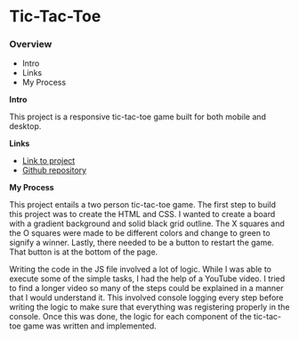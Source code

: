 # Tic-Tac-Toe

### Overview

* Intro
* Links
* My Process

**Intro**

This project is a responsive tic-tac-toe game built for both mobile and desktop. 

**Links**

* [Link to project](https://jtitak06.github.io/tic-tac-toe/)
* [Github repository](https://github.com/jtitak06/tic-tac-toe)

**My Process**

This project entails a two person tic-tac-toe game. The first step to build this project was to create the HTML and CSS. I wanted to create a board with a gradient background and solid black grid outline. The X squares and the O squares were made to be different colors and change to green to signify a winner. Lastly, there needed to be a button to restart the game. That button is at the bottom of the page.

Writing the code in the JS file involved a lot of logic. While I was able to execute some of the simple tasks, I had the help of a YouTube video. I tried to find a longer video so many of the steps could be explained in a manner that I would understand it. This involved console logging every step before writing the logic to make sure that everything was registering properly in the console. Once this was done, the logic for each component of the tic-tac-toe game was written and implemented.
